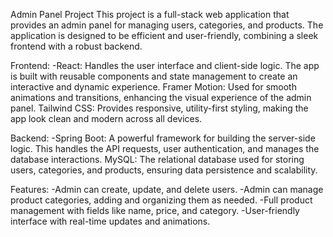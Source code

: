Admin Panel Project
This project is a full-stack web application that provides an admin panel for managing users, categories, and products. The application is designed to be efficient and user-friendly, combining a sleek frontend with a robust backend.

Frontend:
-React: Handles the user interface and client-side logic. The app is built with reusable components and state management to create an interactive and dynamic experience.
Framer Motion: Used for smooth animations and transitions, enhancing the visual experience of the admin panel.
Tailwind CSS: Provides responsive, utility-first styling, making the app look clean and modern across all devices.

Backend:
-Spring Boot: A powerful framework for building the server-side logic. This handles the API requests, user authentication, and manages the database interactions.
MySQL: The relational database used for storing users, categories, and products, ensuring data persistence and scalability.

Features:
-Admin can create, update, and delete users.
-Admin can manage product categories, adding and organizing them as needed.
-Full product management with fields like name, price, and category.
-User-friendly interface with real-time updates and animations.
